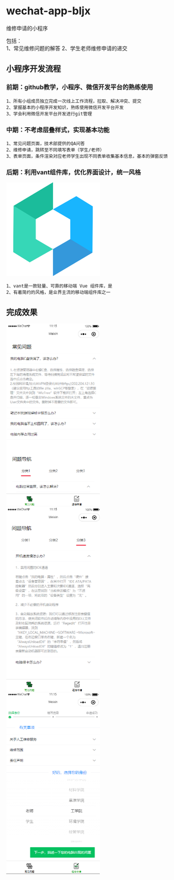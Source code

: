 # wechat-app-bljx
维修申请的小程序

包括：  
1、常见维修问题的解答
2、学生老师维修申请的递交

## 小程序开发流程

### 前期：github教学，小程序、微信开发平台的熟练使用  
    1、所有小组成员独立完成一次线上工作流程，拉取、解决冲突、提交  
    2、掌握基本的小程序开发知识，熟练使用微信开发平台开发  
    3、学会利用微信开发平台开发进行git管理  
### 中期：不考虑层叠样式，实现基本功能  
    1、常见问题页面，技术部提供的QA问答  
    2、维修申请，跳转至不同填写表单（学生/老师）  
    3、表单页面，条件渲染对应老师学生出现不同表单收集基本信息，基本的弹窗反馈  
### 后期：利用vant组件库，优化界面设计，统一风格 
<img src="example\logo.png" width="50%">

    1、vant是一款轻量、可靠的移动端 Vue 组件库，是
    2、有着简约的风格，是业界主流的移动端组件库之一
## 完成效果
<img src="example\1.png" width="50%">
<img src="example\2.png" width="50%">
<img src="example\3.png" width="50%">

  
